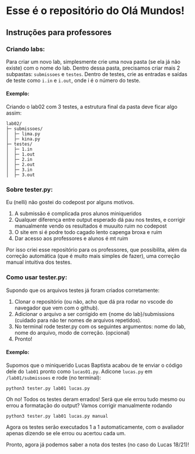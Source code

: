 # Esse é o repositório do Olá Mundos!


## Instruções para professores

### Criando labs:
Para criar um novo lab, simplesmente crie uma nova pasta (se ela já não existe) com o nome do lab. Dentro dessa pasta, precisamos criar mais 2 subpastas: ```submissoes``` e ```testes```. Dentro de testes, crie as entradas e saídas de teste como ```i.in``` e ```i.out```, onde i é o número do teste. 
#### Exemplo:
Criando o lab02 com 3 testes, a estrutura final da pasta deve ficar algo assim:
```
lab02/
├─ submissoes/
│  ├─ lima.py
│  ├─ kina.py
├─ testes/
│  ├─ 1.in
│  ├─ 1.out
│  ├─ 2.in
│  ├─ 2.out
│  ├─ 3.in
│  ├─ 3.out

```
### Sobre tester.py:
Eu (nelli) não gostei do codepost por alguns motivos.
1. A submissão é complicada pros alunos miniqueridos
1. Qualquer diferença entre output esperado dá pau nos testes, e corrigir manualmente vendo os resultados é muuuito ruim no codepost
1. O site em si é podre todo cagado lento capenga broxa e ruim
1. Dar acesso aos professores e alunos é mt ruim

Por isso criei esse repositório para os professores, que possibilita, além da correção automática (que é muito mais simples de fazer), uma correção manual intuitiva dos testes.

### Como usar tester.py:

Supondo que os arquivos testes já foram criados corretamente:
1. Clonar o repositório (ou não, acho que dá pra rodar no vscode do navegador que vem com o github).
1. Adicionar o arquivo a ser corrigido em {nome do lab}/submissions (cuidado para não ter nomes de arquivos repetidos).
1. No terminal rode tester.py com os seguintes argumentos: nome do lab, nome do arquivo, modo de correção. (opcional)
1. Pronto!

#### Exemplo:
Supomos que o miniquerido Lucas Baptista acabou de te enviar o código dele do ```lab01``` pronto como ```lucas01.py```. Adicone ```lucas.py``` em ```/lab01/submissoes``` e rode (no terminal):

```python3 tester.py lab01 lucas.py``` 

Oh no! Todos os testes deram errados! Será que ele errou tudo mesmo ou errou a formatação do output? Vamos corrigir manualmente rodando

```python3 tester.py lab01 lucas.py manual```

Agora os testes serão executados 1 a 1 automaticamente, com o avaliador apenas dizendo se ele errou ou acertou cada um.

Pronto, agora já podemos saber a nota dos testes (no caso do Lucas 18/21)!


